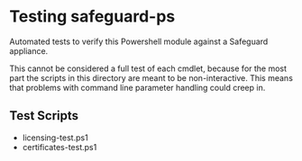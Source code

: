 # Testing safeguard-ps
Automated tests to verify this Powershell module against a Safeguard appliance.

This cannot be considered a full test of each cmdlet, because for the most part
the scripts in this directory are meant to be non-interactive.  This means that
problems with command line parameter handling could creep in.

## Test Scripts
- licensing-test.ps1
- certificates-test.ps1